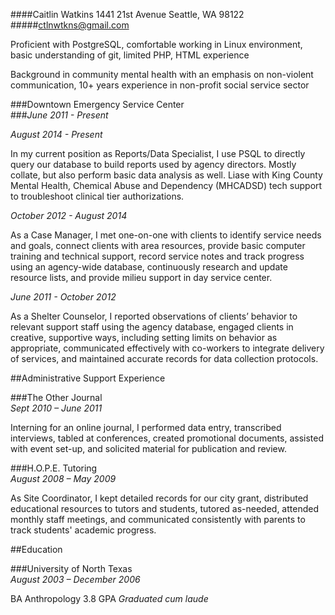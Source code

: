 ####Caitlin Watkins 1441 21st Avenue Seattle, WA 98122
#####ctlnwtkns@gmail.com 

Proficient with PostgreSQL, comfortable working in Linux environment, basic understanding of git, limited PHP, HTML experience 

Background in community mental health with an emphasis on non-violent communication, 10+ years experience in non-profit social service sector

###Downtown Emergency Service Center	
###*June 2011 - Present*

*August 2014 - Present*

In my current position as Reports/Data Specialist, I use PSQL to directly query our database to build reports used by agency directors. Mostly collate, but also perform basic data analysis as well. Liase with King County Mental Health, Chemical Abuse and Dependency (MHCADSD) tech support to troubleshoot clinical tier authorizations. 

*October 2012 - August 2014*

As a Case Manager, I met one-on-one with clients to identify service needs and goals, connect clients with area resources, provide basic computer training and technical support, record service notes and track progress using an agency-wide database, continuously research and update resource lists, and provide milieu support in day service center.

*June 2011 - October 2012*

As a Shelter Counselor, I reported observations of clients’ behavior to relevant support staff using the agency database, engaged clients in creative, supportive ways, including setting limits on behavior as appropriate, communicated effectively with co-workers to integrate delivery of services, and maintained accurate records for data collection protocols. 

##Administrative Support Experience

###The Other Journal	
*Sept 2010 – June 2011*

Interning for an online journal, I performed data entry, transcribed interviews, tabled at conferences, created promotional documents, assisted with event set-up, and solicited material for publication and review.

###H.O.P.E. Tutoring 	
*August 2008 – May 2009*

As Site Coordinator, I kept detailed records for our city grant, distributed educational resources to tutors and students, tutored as-needed, attended monthly staff meetings, and communicated consistently with parents to track students' academic progress. 

##Education

###University of North Texas	
*August 2003 – December 2006*

BA Anthropology 
3.8 GPA *Graduated cum laude*  


